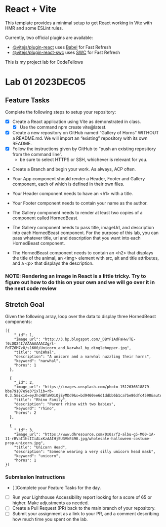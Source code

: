# React + Vite

This template provides a minimal setup to get React working in Vite with HMR and some ESLint rules.

Currently, two official plugins are available:

- [@vitejs/plugin-react](https://github.com/vitejs/vite-plugin-react/blob/main/packages/plugin-react/README.md) uses [Babel](https://babeljs.io/) for Fast Refresh
- [@vitejs/plugin-react-swc](https://github.com/vitejs/vite-plugin-react-swc) uses [SWC](https://swc.rs/) for Fast Refresh

This is my project lab for CodeFellows
# Lab 01 2023DEC05
## Feature Tasks
Complete the following steps to setup your repository:
- [x] Create a React application using Vite as demonstrated in class.
    - [x] Use the command npm create vite@latest.
- [x] Create a new repository on GitHub named “Gallery of Horns” WITHOUT a README.md. We will import an “existing” repository with its own README.
- [x] Follow the instructions given by GitHub to “push an existing repository from the command line”.
    * be sure to select HTTPS or SSH, whichever is relevant for you.
* Create a Branch and begin your work. As always, ACP often.
* Your App component should render a Header, Footer and Gallery component, each of which is defined in their own files.

* Your Header component needs to have an \<h1\> with a title.

* Your Footer component needs to contain your name as the author.

* The Gallery component needs to render at least two copies of a component called HornedBeast.

* The Gallery component needs to pass title, imageUrl, and description into each HornedBeast component. For the purpose of this lab, you can pass whatever title, url and description that you want into each HornedBeast component.

* The HornedBeast component needs to contain an \<h2\> that displays the title of the animal, an \<img\> element with src, alt and title attributes, and a \<p\> that displays the description.

### NOTE: Rendering an image in React is a little tricky. Try to figure out how to do this on your own and we will go over it in the next code review

## Stretch Goal
Given the following array, loop over the data to display three HornedBeast components:

```
[{
    "_id": 1,
    "image_url": "http://3.bp.blogspot.com/_DBYF1AdFaHw/TE-f0cDQ24I/AAAAAAAACZg/l-FdTZ6M7z8/s1600/Unicorn_and_Narwhal_by_dinglehopper.jpg",
    "title": "UniWhal",
    "description": "A unicorn and a narwhal nuzzling their horns",
    "keyword": "narwhal",
    "horns": 1
  },

  {
    "_id": 2,
    "image_url": "https://images.unsplash.com/photo-1512636618879-bbe79107e9e3?ixlib=rb-0.3.5&ixid=eyJhcHBfaWQiOjEyMDd9&s=bd9460ee6d1ddbb6b1ca7be86dfc4590&auto=format&fit=crop&w=1825&q=80",
    "title": "Rhino Family",
    "description": "Parent rhino with two babies",
    "keyword": "rhino",
    "horns": 2
  },

  {
    "_id": 3,
    "image_url": "https://www.dhresource.com/0x0s/f2-albu-g5-M00-1A-11-rBVaI1hsIIiALxKzAAIHjSU3VkE490.jpg/wholesale-halloween-costume-prop-unicorn.jpg",
    "title": "Unicorn Head",
    "description": "Someone wearing a very silly unicorn head mask",
    "keyword": "unicorn",
    "horns": 1
}]
```
### Submission Instructions
- [ ]Complete your Feature Tasks for the day.
- [ ] Run your Lighthouse Accessibility report looking for a score of 65 or higher. Make adjustments as needed.
- [ ] Create a Pull Request (PR) back to the main branch of your repository.
- [ ] Submit your assignment as a link to your PR, and a comment describing how much time you spent on the lab.
